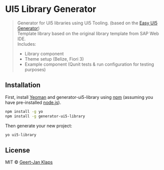 # UI5 Library Generator
> Generator for UI5 libraries using UI5 Tooling. (based on the [Easy UI5 Generator](https://github.com/SAP/generator-easy-ui5))  
> Template library based on the original library template from SAP Web IDE.  
> Includes:
> - Library component
> - Theme setup (Belize, Fiori 3)
> - Example component (Qunit tests & run configuration for testing purposes)

## Installation

First, install [Yeoman](http://yeoman.io) and generator-ui5-library using [npm](https://www.npmjs.com/) (assuming you have pre-installed [node.js](https://nodejs.org/)).

```bash
npm install -g yo
npm install -g generator-ui5-library
```

Then generate your new project:

```bash
yo ui5-library
```

## License

MIT © [Geert-Jan Klaps]()